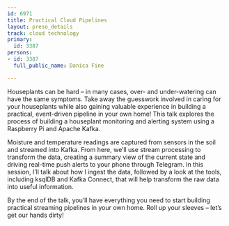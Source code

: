 ```yaml
---
id: 6971
title: Practical Cloud Pipelines
layout: preso_details
track: cloud technology
primary:
  id: 3387
persons:
- id: 3387
  full_public_name: Danica Fine

---
```

Houseplants can be hard – in many cases, over- and under-watering can have the same symptoms. Take away the guesswork involved in caring for your houseplants while also gaining valuable experience in building a practical, event-driven pipeline in your own home! This talk explores the process of building a houseplant monitoring and alerting system using a Raspberry Pi and Apache Kafka. 

Moisture and temperature readings are captured from sensors in the soil and streamed into Kafka. From here, we’ll use stream processing to transform the data, creating a summary view of the current state and driving real-time push alerts to your phone through Telegram. In this session, I’ll talk about how I ingest the data, followed by a look at the tools, including ksqlDB and Kafka Connect, that will help transform the raw data into useful information.

By the end of the talk, you’ll have everything you need to start building practical streaming pipelines in your own home. Roll up your sleeves – let’s get our hands dirty!